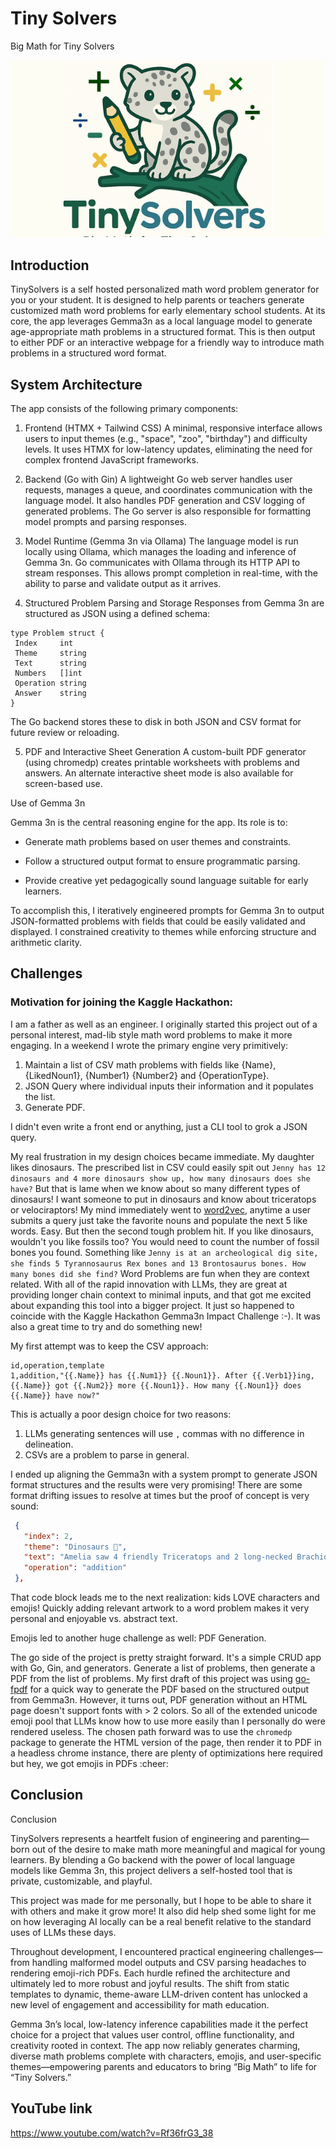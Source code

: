 # Tiny Solvers
Big Math for Tiny Solvers


![TinySolvers](media/TinySolvers.png)
## Introduction


TinySolvers is a self hosted personalized math word problem generator for you or your student. It is designed to help parents or teachers generate customized math word problems for early elementary school students. At its core, the app leverages Gemma3n as a local language model to generate age-appropriate math problems in a structured format. This is then output to either PDF or an interactive webpage for a friendly way to introduce math problems in a structured word format.


## System Architecture
The app consists of the following primary components:


1. Frontend (HTMX + Tailwind CSS)
   A minimal, responsive interface allows users to input themes (e.g., "space", "zoo", "birthday") and difficulty levels. It uses HTMX for low-latency updates, eliminating the need for complex frontend JavaScript frameworks.


2. Backend (Go with Gin)
   A lightweight Go web server handles user requests, manages a queue, and coordinates communication with the language model. It also handles PDF generation and CSV logging of generated problems. The Go server is also responsible for formatting model prompts and parsing responses.


3.  Model Runtime (Gemma 3n via Ollama)
   The language model is run locally using Ollama, which manages the loading and inference of Gemma 3n. Go communicates with Ollama through its HTTP API to stream responses. This allows prompt completion in real-time, with the ability to parse and validate output as it arrives.


4.  Structured Problem Parsing and Storage
   Responses from Gemma 3n are structured as JSON using a defined schema:
```
type Problem struct {
 Index     int
 Theme     string
 Text      string
 Numbers   []int
 Operation string
 Answer    string
}
```
The Go backend stores these to disk in both JSON and CSV format for future review or reloading.


5. PDF and Interactive Sheet Generation
A custom-built PDF generator (using chromedp) creates printable worksheets with problems and answers. An alternate interactive sheet mode is also available for screen-based use.


Use of Gemma 3n


Gemma 3n is the central reasoning engine for the app. Its role is to:


- Generate math problems based on user themes and constraints.


- Follow a structured output format to ensure programmatic parsing.


- Provide creative yet pedagogically sound language suitable for early learners.


To accomplish this, I iteratively engineered prompts for Gemma 3n to output JSON-formatted problems with fields that could be easily validated and displayed. I constrained creativity to themes while enforcing structure and arithmetic clarity.


## Challenges


### Motivation for joining the Kaggle Hackathon:
I am a father as well as an engineer. I originally started this project out of a personal interest, mad-lib style math word problems to make it more engaging. In a weekend I wrote the primary engine very primitively:
1. Maintain a list of CSV math problems with fields like {Name}, {LikedNoun1}, {Number1} {Number2} and {OperationType}.
2. JSON Query where individual inputs their information and it populates the list.
3. Generate PDF.


I didn't even write a front end or anything, just a CLI tool to grok a JSON query.


My real frustration in my design choices became immediate. My daughter likes dinosaurs. The prescribed list in CSV could easily spit out `Jenny has 12 dinosaurs and 4 more dinosaurs show up, how many dinosaurs does she have?` But that is lame when we know about so many different types of dinosaurs! I want someone to put in dinosaurs and know about triceratops or velociraptors! My mind immediately went to [word2vec](https://en.wikipedia.org/wiki/Word2vec), anytime a user submits a query just take the favorite nouns and populate the next 5 like words. Easy. But then the second tough problem hit. If you like dinosaurs, wouldn't you like fossils too? You would need to count the number of fossil bones you found. Something like `Jenny is at an archeological dig site, she finds 5 Tyrannosaurus Rex bones and 13 Brontosaurus bones. How many bones did she find?` Word Problems are fun when they are context related. With all of the rapid innovation with LLMs, they are great at providing longer chain context to minimal inputs, and that got me excited about expanding this tool into a bigger project. It just so happened to coincide with the Kaggle Hackathon Gemma3n Impact Challenge :-). It was also a great time to try and do something new!


My first attempt was to keep the CSV approach:
```csv
id,operation,template
1,addition,"{{.Name}} has {{.Num1}} {{.Noun1}}. After {{.Verb1}}ing, {{.Name}} got {{.Num2}} more {{.Noun1}}. How many {{.Noun1}} does {{.Name}} have now?"
```
This is actually a poor design choice for two reasons:
1. LLMs generating sentences will use `,` commas with no difference in delineation.
2. CSVs are a problem to parse in general.


I ended up aligning the Gemma3n with a system prompt to generate JSON format structures and the results were very promising! There are some format drifting issues to resolve at times but the proof of concept is very sound:
```json
 {
   "index": 2,
   "theme": "Dinosaurs 🦖",
   "text": "Amelia saw 4 friendly Triceratops and 2 long-necked Brachiosaurus. How many dinosaurs did Amelia see altogether?",
   "operation": "addition"
 },
```
That code block leads me to the next realization: kids LOVE characters and emojis! Quickly adding relevant artwork to a word problem makes it very personal and enjoyable vs. abstract text.


Emojis led to another huge challenge as well: PDF Generation.


The go side of the project is pretty straight forward. It's a simple CRUD app with Go, Gin, and generators. Generate a list of problems, then generate a PDF from the list of problems. My first draft of this project was using [go-fpdf](https://github.com/go-pdf/fpdf) for a quick way to generate the PDF based on the structured output from Gemma3n. However, it turns out, PDF generation without an HTML page doesn't support fonts with > 2 colors. So all of the extended unicode emoji pool that LLMs know how to use more easily than I personally do were rendered useless. The chosen path forward was to use the `chromedp` package to generate the HTML version of the page, then render it to PDF in a headless chrome instance, there are plenty of optimizations here required but hey, we got emojis in PDFs :cheer:




## Conclusion
 Conclusion

TinySolvers represents a heartfelt fusion of engineering and parenting—born out of the desire to make math more meaningful and magical for young learners. By blending a Go backend with the power of local language models like Gemma 3n, this project delivers a self-hosted tool that is private, customizable, and playful.

This project was made for me personally, but I hope to be able to share it with others and make it grow more! It also did help shed some light for me on how leveraging AI locally can be a real benefit relative to the standard uses of LLMs these days.

Throughout development, I encountered practical engineering challenges—from handling malformed model outputs and CSV parsing headaches to rendering emoji-rich PDFs. Each hurdle refined the architecture and ultimately led to more robust and joyful results. The shift from static templates to dynamic, theme-aware LLM-driven content has unlocked a new level of engagement and accessibility for math education.

Gemma 3n’s local, low-latency inference capabilities made it the perfect choice for a project that values user control, offline functionality, and creativity rooted in context. The app now reliably generates charming, diverse math problems complete with characters, emojis, and user-specific themes—empowering parents and educators to bring “Big Math” to life for “Tiny Solvers.”


## YouTube link
https://www.youtube.com/watch?v=Rf36frG3_38
